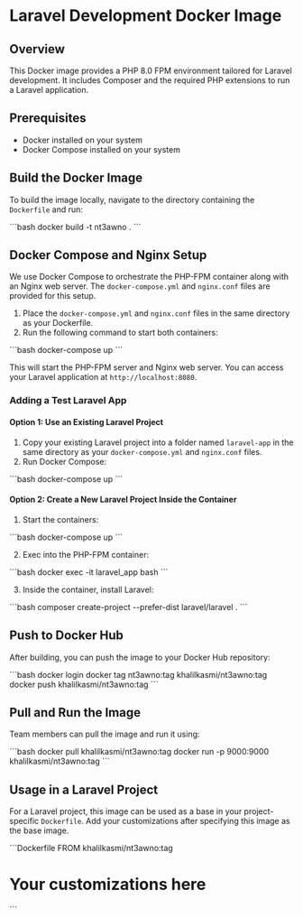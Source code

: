 
# Laravel Development Docker Image

## Overview

This Docker image provides a PHP 8.0 FPM environment tailored for Laravel development. It includes Composer and the required PHP extensions to run a Laravel application.

## Prerequisites

- Docker installed on your system
- Docker Compose installed on your system

## Build the Docker Image

To build the image locally, navigate to the directory containing the `Dockerfile` and run:

\```bash
docker build -t nt3awno .
\```

## Docker Compose and Nginx Setup

We use Docker Compose to orchestrate the PHP-FPM container along with an Nginx web server. The `docker-compose.yml` and `nginx.conf` files are provided for this setup.

1. Place the `docker-compose.yml` and `nginx.conf` files in the same directory as your Dockerfile.
2. Run the following command to start both containers:

\```bash
docker-compose up
\```

This will start the PHP-FPM server and Nginx web server. You can access your Laravel application at `http://localhost:8080`.

### Adding a Test Laravel App

#### Option 1: Use an Existing Laravel Project

1. Copy your existing Laravel project into a folder named `laravel-app` in the same directory as your `docker-compose.yml` and `nginx.conf` files.
2. Run Docker Compose:

\```bash
docker-compose up
\```

#### Option 2: Create a New Laravel Project Inside the Container

1. Start the containers:

\```bash
docker-compose up
\```

2. Exec into the PHP-FPM container:

\```bash
docker exec -it laravel_app bash
\```

3. Inside the container, install Laravel:

\```bash
composer create-project --prefer-dist laravel/laravel .
\```

## Push to Docker Hub

After building, you can push the image to your Docker Hub repository:

\```bash
docker login
docker tag nt3awno:tag khalilkasmi/nt3awno:tag
docker push khalilkasmi/nt3awno:tag
\```

## Pull and Run the Image

Team members can pull the image and run it using:

\```bash
docker pull khalilkasmi/nt3awno:tag
docker run -p 9000:9000 khalilkasmi/nt3awno:tag
\```

## Usage in a Laravel Project

For a Laravel project, this image can be used as a base in your project-specific `Dockerfile`. Add your customizations after specifying this image as the base image.

\```Dockerfile
FROM khalilkasmi/nt3awno:tag

# Your customizations here
\```
